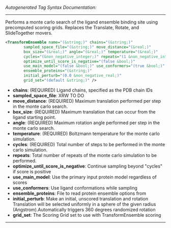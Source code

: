 <!-- THIS IS AN AUTOGENERATED FILE: Don't edit it directly, instead change the schema definition in the code itself. -->

_Autogenerated Tag Syntax Documentation:_

---
Performs a monte carlo search of the ligand ensemble binding site using precomputed scoring grids. Replaces the Translate, Rotate, and SlideTogether movers.

```xml
<TransformEnsemble name="(&string;)" chains="(&string;)"
        sampled_space_file="(&string;)" move_distance="(&real;)"
        box_size="(&real;)" angle="(&real;)" temperature="(&real;)"
        cycles="(&non_negative_integer;)" repeats="(1 &non_negative_integer;)"
        optimize_until_score_is_negative="(false &bool;)"
        use_main_model="(false &bool;)" use_conformers="(true &bool;)"
        ensemble_proteins="(&string;)"
        initial_perturb="(0.0 &non_negative_real;)"
        grid_set="(default &string;)" />
```

-   **chains**: (REQUIRED) Ligand chains, specified as the PDB chain IDs
-   **sampled_space_file**: XRW TO DO
-   **move_distance**: (REQUIRED) Maximum translation performed per step in the monte carlo search.
-   **box_size**: (REQUIRED) Maximum translation that can occur from the ligand starting point.
-   **angle**: (REQUIRED) Maximum rotation angle performed per step in the monte carlo search.
-   **temperature**: (REQUIRED) Boltzmann temperature for the monte carlo simulation.
-   **cycles**: (REQUIRED) Total number of steps to be performed in the monte carlo simulation.
-   **repeats**: Total number of repeats of the monte carlo simulation to be performed.
-   **optimize_until_score_is_negative**: Continue sampling beyond "cycles" if score is positive
-   **use_main_model**: Use the primary input protein model regardless of scores
-   **use_conformers**: Use ligand conformations while sampling
-   **ensemble_proteins**: File to read protein ensemble options from
-   **initial_perturb**: Make an initial, unscored translation and rotation Translation will be selected uniformly in a sphere of the given radius (Angstrom).Automatically triggers 360 degrees randomized rotation
-   **grid_set**: The Scoring Grid set to use with TransformEnsemble scoring

---
